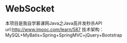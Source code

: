 # WebSocket
本项目是我自学慕课网Java之Java高并发秒杀API  
url:http://www.imooc.com/learn/587
技术架构：MySQL+MyBatis+Spring+SpringMVC+jQuery+Bootstrap
